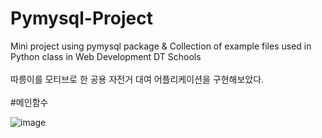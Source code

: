 # Pymysql-Project
Mini project using pymysql package &amp; Collection of example files used in Python class in Web Development DT Schools<br>
<br>
따릉이를 모티브로 한 공용 자전거 대여 어플리케이션을 구현해보았다.<br>
<br>
#메인함수<br>

![image](https://user-images.githubusercontent.com/83086978/166719509-780bff8f-47fa-42ab-8b6d-37d52072e3e4.png)

